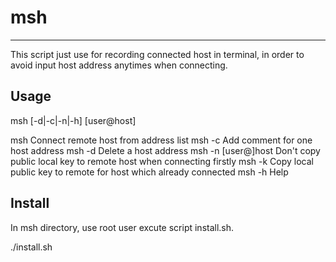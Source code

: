# msh  
-------
This script just use for recording connected host in terminal, in order to avoid input host address anytimes when connecting.

Usage
-------

msh [-d|-c|-n|-h] [user@host]

msh                 Connect remote host from address list
msh -c              Add comment for one host address
msh -d              Delete a host address
msh -n [user@]host  Don't copy public local key to remote host when connecting firstly
msh -k              Copy local public key to remote for host which already connected
msh -h              Help

Install
-------
In msh directory, use root user excute script install.sh.

./install.sh

